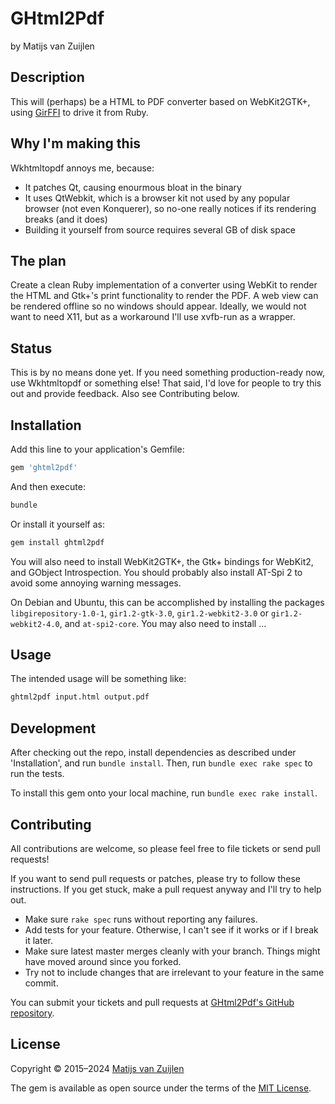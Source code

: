 # GHtml2Pdf

by Matijs van Zuijlen

## Description

This will (perhaps) be a HTML to PDF converter based on WebKit2GTK+, using
[GirFFI](https://github.com/mvz/gir_ffi) to drive it from Ruby.

## Why I'm making this

Wkhtmltopdf annoys me, because:

* It patches Qt, causing enourmous bloat in the binary
* It uses QtWebkit, which is a browser kit not used by any popular browser (not
  even Konquerer), so no-one really notices if its rendering breaks (and it
  does)
* Building it yourself from source requires several GB of disk space

## The plan

Create a clean Ruby implementation of a converter using WebKit to render the
HTML and Gtk+'s print functionality to render the PDF. A web view can be
rendered offline so no windows should appear. Ideally, we would not want to
need X11, but as a workaround I'll use xvfb-run as a wrapper.

## Status

This is by no means done yet. If you need something production-ready now, use
Wkhtmltopdf or something else! That said, I'd love for people to try this out
and provide feedback. Also see Contributing below.

## Installation

Add this line to your application's Gemfile:

```ruby
gem 'ghtml2pdf'
```

And then execute:

```bash
bundle
```

Or install it yourself as:

```bash
gem install ghtml2pdf
```

You will also need to install WebKit2GTK+, the Gtk+ bindings for WebKit2,
and GObject Introspection. You should probably also install AT-Spi 2 to
avoid some annoying warning messages.

On Debian and Ubuntu, this can be accomplished by installing the packages
`libgirepository-1.0-1`, `gir1.2-gtk-3.0`, `gir1.2-webkit2-3.0` or
`gir1.2-webkit2-4.0`, and `at-spi2-core`. You may also need to install ...

## Usage

The intended usage will be something like:

```bash
ghtml2pdf input.html output.pdf
```

## Development

After checking out the repo, install dependencies as described under
'Installation', and run `bundle install`. Then, run `bundle exec rake spec` to
run the tests.

To install this gem onto your local machine, run `bundle exec rake install`.

## Contributing

All contributions are welcome, so please feel free to file tickets or send pull
requests!

If you want to send pull requests or patches, please try to follow these
instructions. If you get stuck, make a pull request anyway and I'll try to help
out.

* Make sure `rake spec` runs without reporting any failures.
* Add tests for your feature. Otherwise, I can't see if it works or if I
  break it later.
* Make sure latest master merges cleanly with your branch. Things might
  have moved around since you forked.
* Try not to include changes that are irrelevant to your feature in the
  same commit.

You can submit your tickets and pull requests at
[GHtml2Pdf's GitHub repository](https://github.com/mvz/ghtml2pdf).

## License

Copyright &copy; 2015&ndash;2024 [Matijs van Zuijlen](http://www.matijs.net)

The gem is available as open source under the terms of the
[MIT License](http://opensource.org/licenses/MIT).
